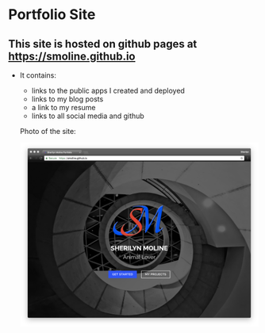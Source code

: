 # Portfolio Site
## This site is hosted on github pages at https://smoline.github.io

* It contains:
  * links to the public apps I created and deployed
  * links to my blog posts
  * a link to my resume
  * links to all social media and github

  Photo of the site:

  ![My Portfolio](docs/SherilynMolinePortfolio.png)
